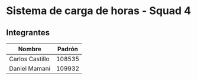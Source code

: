 # Sistema de carga de horas - Squad 4

## Integrantes

| Nombre | Padrón |
| --- | --- |
| Carlos Castillo | 108535 |
| Daniel Mamani | 109932 |
